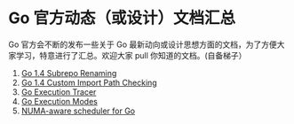 
Go 官方动态（或设计）文档汇总
===============

Go 官方会不断的发布一些关于 Go 最新动向或设计思想方面的文档，为了方便大家学习，特意进行了汇总。欢迎大家 pull 你知道的文档。(自备梯子）

1. [Go 1.4 Subrepo Renaming](http://golang.org/s/go14subrepo)
2. [Go 1.4 Custom Import Path Checking](http://golang.org/s/go14customimport)
3. [Go Execution Tracer](https://docs.google.com/document/d/1FP5apqzBgr7ahCCgFO-yoVhk4YZrNIDNf9RybngBc14/pub)
4. [Go Execution Modes](https://docs.google.com/document/d/1nr-TQHw_er6GOQRsF6T43GGhFDelrAP0NqSS_00RgZQ/edit#heading=h.fwmrrio0df0i)
5. [NUMA-aware scheduler for Go](https://docs.google.com/document/d/1d3iI2QWURgDIsSR6G2275vMeQ_X7w-qxM2Vp7iGwwuM/pub)


